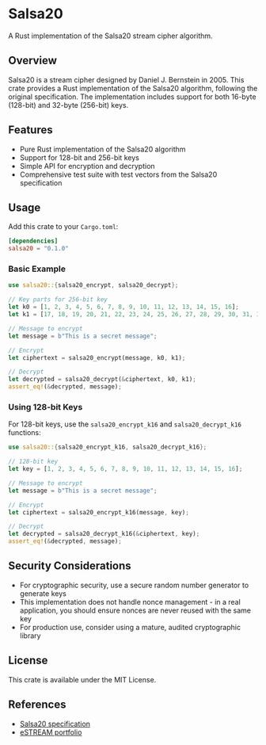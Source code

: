 # Salsa20

A Rust implementation of the Salsa20 stream cipher algorithm.

## Overview

Salsa20 is a stream cipher designed by Daniel J. Bernstein in 2005. This crate provides a Rust implementation of the Salsa20 algorithm, following the original specification. The implementation includes support for both 16-byte (128-bit) and 32-byte (256-bit) keys.

## Features

- Pure Rust implementation of the Salsa20 algorithm
- Support for 128-bit and 256-bit keys
- Simple API for encryption and decryption
- Comprehensive test suite with test vectors from the Salsa20 specification

## Usage

Add this crate to your `Cargo.toml`:

```toml
[dependencies]
salsa20 = "0.1.0"
```

### Basic Example

```rust
use salsa20::{salsa20_encrypt, salsa20_decrypt};

// Key parts for 256-bit key
let k0 = [1, 2, 3, 4, 5, 6, 7, 8, 9, 10, 11, 12, 13, 14, 15, 16];
let k1 = [17, 18, 19, 20, 21, 22, 23, 24, 25, 26, 27, 28, 29, 30, 31, 32];

// Message to encrypt
let message = b"This is a secret message";

// Encrypt
let ciphertext = salsa20_encrypt(message, k0, k1);

// Decrypt
let decrypted = salsa20_decrypt(&ciphertext, k0, k1);
assert_eq!(&decrypted, message);
```

### Using 128-bit Keys

For 128-bit keys, use the `salsa20_encrypt_k16` and `salsa20_decrypt_k16` functions:

```rust
use salsa20::{salsa20_encrypt_k16, salsa20_decrypt_k16};

// 128-bit key
let key = [1, 2, 3, 4, 5, 6, 7, 8, 9, 10, 11, 12, 13, 14, 15, 16];

// Message to encrypt
let message = b"This is a secret message";

// Encrypt
let ciphertext = salsa20_encrypt_k16(message, key);

// Decrypt
let decrypted = salsa20_decrypt_k16(&ciphertext, key);
assert_eq!(&decrypted, message);
```

## Security Considerations

- For cryptographic security, use a secure random number generator to generate keys
- This implementation does not handle nonce management - in a real application, you should ensure nonces are never reused with the same key
- For production use, consider using a mature, audited cryptographic library

## License

This crate is available under the MIT License.

## References

- [Salsa20 specification](https://cr.yp.to/snuffle/spec.pdf)
- [eSTREAM portfolio](https://www.ecrypt.eu.org/stream/salsa20pf.html)
